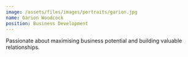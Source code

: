 ```yaml
---
image: /assets/files/images/portraits/garion.jpg
name: Garion Woodcock
position: Business Development
---
```

Passionate about maximising business potential and building valuable relationships.
